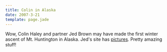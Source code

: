 ```yaml
---
title: Colin in Alaska
date: 2007-3-21
template: page.jade
---
```


Wow, Colin Haley and partner Jed Brown may have made the first winter
ascent of Mt. Huntington in Alaska. Jed's site has [pictures](http://59a2.org/huntington/200703/).
Pretty amazing stuff!
